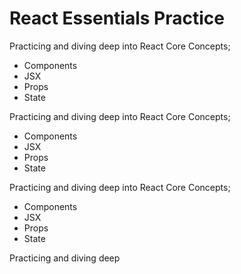 # React Essentials Practice

Practicing and diving deep into React Core Concepts; 
- Components
- JSX
- Props
- State

Practicing and diving deep into React Core Concepts; 
- Components
- JSX
- Props
- State

Practicing and diving deep into React Core Concepts; 
- Components
- JSX
- Props
- State

Practicing and diving deep 